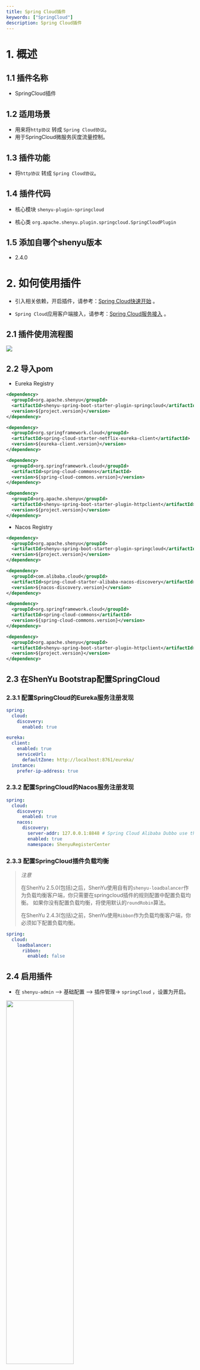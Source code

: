 ```yaml
---
title: Spring Cloud插件
keywords: ["SpringCloud"]
description: Spring Cloud插件
---
```



# 1. 概述

## 1.1 插件名称

* SpringCloud插件

## 1.2 适用场景

* 用来将`http协议` 转成 `Spring Cloud协议`。
* 用于SpringCloud微服务灰度流量控制。

## 1.3 插件功能

* 将`http协议` 转成 `Spring Cloud协议`。

## 1.4 插件代码

* 核心模块 `shenyu-plugin-springcloud`

* 核心类 `org.apache.shenyu.plugin.springcloud.SpringCloudPlugin`

## 1.5 添加自哪个shenyu版本

* 2.4.0

# 2. 如何使用插件

* 引入相关依赖，开启插件，请参考：[Spring Cloud快速开始](../../quick-start/quick-start-springcloud) 。

* `Spring Cloud`应用客户端接入，请参考：[Spring Cloud服务接入](../../user-guide/spring-cloud-proxy) 。

## 2.1 插件使用流程图

![](/img/shenyu/plugin/plugin_use_zh.jpg)

## 2.2 导入pom

* Eureka Registry

```xml
<dependency>
  <groupId>org.apache.shenyu</groupId>
  <artifactId>shenyu-spring-boot-starter-plugin-springcloud</artifactId>
  <version>${project.version}</version>
</dependency>

<dependency>
  <groupId>org.springframework.cloud</groupId>
  <artifactId>spring-cloud-starter-netflix-eureka-client</artifactId>
  <version>${eureka-client.version}</version>
</dependency>

<dependency>
  <groupId>org.springframework.cloud</groupId>
  <artifactId>spring-cloud-commons</artifactId>
  <version>${spring-cloud-commons.version}</version>
</dependency>

<dependency>
  <groupId>org.apache.shenyu</groupId>
  <artifactId>shenyu-spring-boot-starter-plugin-httpclient</artifactId>
  <version>${project.version}</version>
</dependency>
```

* Nacos Registry

```xml
<dependency>
  <groupId>org.apache.shenyu</groupId>
  <artifactId>shenyu-spring-boot-starter-plugin-springcloud</artifactId>
  <version>${project.version}</version>
</dependency>

<dependency>
  <groupId>com.alibaba.cloud</groupId>
  <artifactId>spring-cloud-starter-alibaba-nacos-discovery</artifactId>
  <version>${nacos-discovery.version}</version>
</dependency>

<dependency>
  <groupId>org.springframework.cloud</groupId>
  <artifactId>spring-cloud-commons</artifactId>
  <version>${spring-cloud-commons.version}</version>
</dependency>

<dependency>
  <groupId>org.apache.shenyu</groupId>
  <artifactId>shenyu-spring-boot-starter-plugin-httpclient</artifactId>
  <version>${project.version}</version>
</dependency>
```

## 2.3 在ShenYu Bootstrap配置SpringCloud

### 2.3.1 配置SpringCloud的Eureka服务注册发现

```yaml
spring:
  cloud:
    discovery:
      enabled: true

eureka:
  client:
    enabled: true
    serviceUrl:
      defaultZone: http://localhost:8761/eureka/
  instance:
    prefer-ip-address: true
```

### 2.3.2 配置SpringCloud的Nacos服务注册发现

```yaml
spring:
  cloud:
    discovery:
      enabled: true
    nacos:
      discovery:
        server-addr: 127.0.0.1:8848 # Spring Cloud Alibaba Dubbo use this.
        enabled: true
        namespace: ShenyuRegisterCenter
```

### 2.3.3 配置SpringCloud插件负载均衡

> *注意*
> 
> 在ShenYu 2.5.0(包括)之后，ShenYu使用自有的`shenyu-loadbalancer`作为负载均衡客户端，你只需要在springcloud插件的规则配置中配置负载均衡。
> 如果你没有配置负载均衡，将使用默认的`roundRobin`算法。
>
> 在ShenYu 2.4.3(包括)之前，ShenYu使用`Ribbon`作为负载均衡客户端，你必须如下配置负载均衡。

```yaml
spring:
  cloud:
    loadbalancer:
      ribbon:
        enabled: false
```

## 2.4 启用插件

- 在 `shenyu-admin` --> 基础配置 --> 插件管理-> `springCloud` ，设置为开启。

<img src="/img/shenyu/quick-start/springcloud/springcloud_open_en.png" width="60%" height="50%" />

## 2.5 配置插件

### 2.5.1 插件配置

* 你必须配置你的服务注册发现中心并将插件打开。

### 2.5.2 选择器和灰度流量配置

![](/img/shenyu/plugin/springcloud/selector_zh_2.png)

* 灰度路由

如果您想在springCloud插件中使用灰色路由，可以单击“灰色”按钮。

![](/img/shenyu/plugin/springcloud/gray_zh_2.png)

* 灰度发布可以在发布新版本应用时，自定义控制新版本应用流量比重，渐进式完成新版本应用的全量上线，最大限度地控制新版本发布带来的业务风险，降低故障带来的影响面，同时支持快速回滚。

当开启灰度是，网关的负载平衡算法将从当前节点列表中选择一个节点进行路由，并且您可以通过修改节点权重以更改负载平衡算法中节点的权重。

<img src="/img/shenyu/plugin/springcloud/gray.png" width="80%" height="80%" />

需要注意的是，如果您的业务实例没有使用`shenyu-client-springcloud`的客户端进行业务注册发现，您应该在当前选择器页面上手动添加节点信息进行灰度路由。

* 处理配置详解：

  * `serviceId`:serviceId。

  * `gray`：启用灰度路由。

    * `protocol`：协议默认值为'http://'。

    * `upstreamUrl`: 服务器节点地址。

    * `weight`: 服务器节点权重。

    * `status`:true：服务器可用，false：服务器不可用。

    * `timestamp`：节点的启动时间。

    * `warmup`：节点的预热时间，参与负载均衡计算。


### 2.5.3 规则配置

规则处理，即`handle`字段，是网关对流量完成最终匹配后，可以进行处理的操作。更多信息请参考插件管理中的 [插件处理管理](../../user-guide/admin-usage/plugin-handle-explanation) 。

* 使用 `shenyu-client-springcloud` 的规则配置

![](/img/shenyu/plugin/springcloud/rule_zh_2.png)

* 规则配置详解：

  * `timeout`：设置请求超时时间。
  * `loadbalance`：负载均衡算法，有三个可选项：`roundRobin`,`random`,`hash` 

* 未使用 `shenyu-client-springcloud` 的规则配置

![](/img/shenyu/plugin/springcloud/rule_zh.png)

* 规则配置详解：

  * `path`：请求路径。
  * `timeout`：设置请求超时时间。

## 2.6 示例

### 2.6.1 使用ShenYu访问SpringCloud服务

#### 2.6.1.1 准备工作

- 启动 `Eureka` 或 `Nacos` 服务注册发现中心, 如果你使用eureka, 启动 `shenyu-examples-eureka`即可
- 启动 `ShenYu Admin` 
- 启动 `shenyu-examples-springcloud`

#### 2.6.1.2 插件配置

- 在 `shenyu-admin` --> 基础配置 --> 插件管理-> `springCloud` ，设置为开启。

- 在`ShenYu Bootstrap`配置服务注册发现中心, 请查看 [2.3 在ShenYu Bootstrap配置SpringCloud](#2.3 在ShenYu Bootstrap配置SpringCloud)

#### 2.6.1.3 选择器配置

![](/img/shenyu/plugin/springcloud/selector_zh_2.png)

如果你想使用注册到ShenYu的灰度流量，你必须配置灰度路由。

![](/img/shenyu/plugin/springcloud/gray_zh_2.png)

#### 2.6.1.4 规则配置

如果你使用`shenyu-client-springcloud`注册服务到`ShenYu`,你可以不用配置规则，如果你想改变规则，请查看[2.5.3 规则配置](#2.5.3 规则配置)

#### 2.6.1.5 请求服务并且验证结果

![](/img/shenyu/plugin/springcloud/springcloud-request.png)

### 2.6.2 使用ShenYu访问未注册到ShenYu的SpringCloud服务

#### 2.6.2.1 准备工作

- 启动 `Eureka` 或 `Nacos` 服务注册发现中心, 如果你使用eureka, 启动 `shenyu-examples-eureka`即可
- 启动 `ShenYu Admin`
- 启动 `shenyu-examples-springcloud`

#### 2.6.2.2 插件配置

- 在 `shenyu-admin` --> 基础配置 --> 插件管理-> `springCloud` ，设置为开启。

- 在`ShenYu Bootstrap`配置服务注册发现中心, 请查看 [2.3 在ShenYu Bootstrap配置SpringCloud](#2.3 在ShenYu Bootstrap配置SpringCloud)

#### 2.6.2.3 选择器配置

![](/img/shenyu/plugin/springcloud/selector_zh_2.png)

如果你想使用未注册到ShenYu的灰度流量，你必须配置灰度流量相关的配置

![](/img/shenyu/plugin/springcloud/gray_zh_2.png)

#### 2.6.2.4 规则配置

![](/img/shenyu/plugin/springcloud/rule_zh.png)

你必须在规则配置中配置`path`字段，`path`字段为你的服务uri，例如：`/springcloud/new/feature/gateway/not`, `timeout`为你的服务允许的超时时间。

#### 2.6.2.5 通过配置访问未注册的服务

##### 2.6.2.5.1 在请求头使用 `rpc_type`字段进行访问

```
### shengyu getway proxy not support
POST http://localhost:9195/springcloud/new/feature/gateway/not
Accept: application/json
Content-Type: application/json
rpc_type: springCloud
```

##### 2.6.2.5.2 在ShenYuAdmin 添加元信息

![](/img/shenyu/plugin/springcloud/springcloud_metadata_zh.png)

#### 2.6.2.6 请求服务并且验证结果

![](/img/shenyu/plugin/springcloud/springcloud-request-unregistered.png)


# 3. 如何禁用插件

- 在 `shenyu-admin` --> 基础配置 --> 插件管理-> `springCloud` ，设置为关闭。
